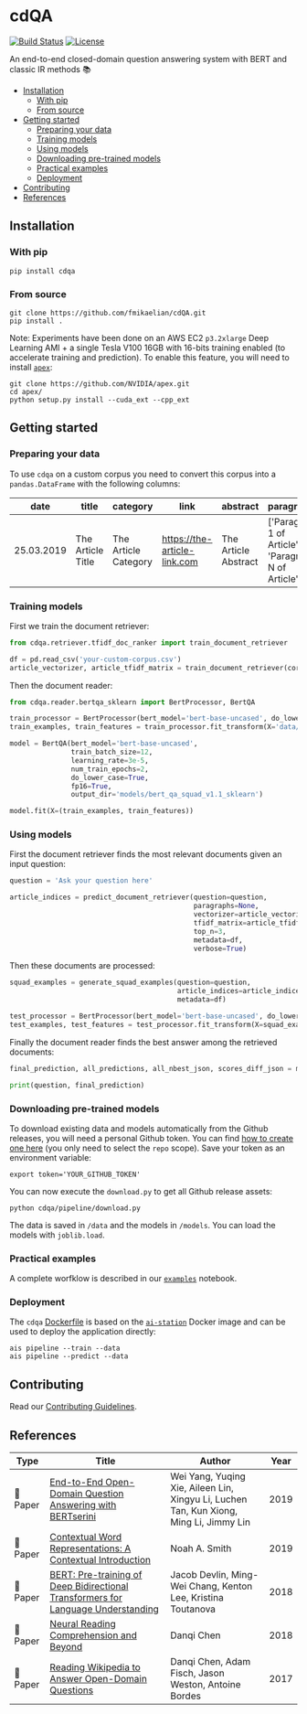 # cdQA

[![Build Status](https://travis-ci.com/fmikaelian/cdQA.svg?token=Vzy9RRKRZ41ynd9q2BRX&branch=develop)](https://travis-ci.com/fmikaelian/cdQA) [![License](
https://img.shields.io/badge/License-MIT-yellow.svg)](https://choosealicense.com/licenses/mit/)

An end-to-end closed-domain question answering system with BERT and classic IR methods 📚

- [Installation](#installation)
  - [With pip](#with-pip)
  - [From source](#from-source)
- [Getting started](#getting-started)
  - [Preparing your data](#preparing-your-data)
  - [Training models](#training-models)
  - [Using models](#using-models)
  - [Downloading pre-trained models](#downloading-pre-trained-models)
  - [Practical examples](#practical-examples)
  - [Deployment](#deployment)
- [Contributing](#contributing)
- [References](#references)

## Installation

### With pip

```shell
pip install cdqa
```

### From source

```shell
git clone https://github.com/fmikaelian/cdQA.git
pip install .
```

Note: Experiments have been done on an AWS EC2 `p3.2xlarge` Deep Learning AMI + a single Tesla V100 16GB with 16-bits training enabled (to accelerate training and prediction). To enable this feature, you will need to install [`apex`](https://github.com/nvidia/apex):

```shell
git clone https://github.com/NVIDIA/apex.git
cd apex/
python setup.py install --cuda_ext --cpp_ext
```

## Getting started

### Preparing your data

To use `cdqa` on a custom corpus you need to convert this corpus into a `pandas.DataFrame` with the following columns:

| date       | title             | category             | link                         | abstract             | paragraphs                                           |
| ---------- | ----------------- | -------------------- | ---------------------------- | -------------------- | ---------------------------------------------------- |
| 25.03.2019 | The Article Title | The Article Category | https://the-article-link.com | The Article Abstract | ['Paragraph 1 of Article', 'Paragraph N of Article'] |

### Training models

First we train the document retriever:

```python
from cdqa.retriever.tfidf_doc_ranker import train_document_retriever

df = pd.read_csv('your-custom-corpus.csv')
article_vectorizer, article_tfidf_matrix = train_document_retriever(corpus=df['content'])
```

Then the document reader:

```python
from cdqa.reader.bertqa_sklearn import BertProcessor, BertQA

train_processor = BertProcessor(bert_model='bert-base-uncased', do_lower_case=True, is_training=True)
train_examples, train_features = train_processor.fit_transform(X='data/train-v1.1.json')

model = BertQA(bert_model='bert-base-uncased',
               train_batch_size=12,
               learning_rate=3e-5,
               num_train_epochs=2,
               do_lower_case=True,
               fp16=True,
               output_dir='models/bert_qa_squad_v1.1_sklearn')

model.fit(X=(train_examples, train_features))
```

### Using models

First the document retriever finds the most relevant documents given an input question:

```python
question = 'Ask your question here'

article_indices = predict_document_retriever(question=question,
                                             paragraphs=None,
                                             vectorizer=article_vectorizer,
                                             tfidf_matrix=article_tfidf_matrix,
                                             top_n=3,
                                             metadata=df,
                                             verbose=True)
```

Then these documents are processed:

```python
squad_examples = generate_squad_examples(question=question,
                                         article_indices=article_indices,
                                         metadata=df)

test_processor = BertProcessor(bert_model='bert-base-uncased', do_lower_case=True, is_training=False)
test_examples, test_features = test_processor.fit_transform(X=squad_examples)
```

Finally the document reader finds the best answer among the retrieved documents:

```python
final_prediction, all_predictions, all_nbest_json, scores_diff_json = model.predict(X=(test_examples, test_features))

print(question, final_prediction)
```

### Downloading pre-trained models

To download existing data and models automatically from the Github releases, you will need a personal Github token. You can find [how to create one here](https://github.com/settings/tokens) (you only need to select the `repo` scope). Save your token as an environment variable:

```shell
export token='YOUR_GITHUB_TOKEN'
```

You can now execute the `download.py` to get all Github release assets:

```shell
python cdqa/pipeline/download.py
```

The data is saved in  `/data` and the models in `/models`. You can load the models with `joblib.load`.


### Practical examples

A complete worfklow is described in our [`examples`](examples) notebook.

### Deployment

The `cdqa` [Dockerfile](Dockerfile) is based on the [`ai-station`](https://github.com/fmikaelian/ai-station) Docker image and can be used to deploy the application directly:

```shell
ais pipeline --train --data
ais pipeline --predict --data
```

## Contributing

Read our [Contributing Guidelines](CONTRIBUTING.md).

## References

| Type              | Title                                                                                                                | Author                                                                                 | Year |
| ----------------- | -------------------------------------------------------------------------------------------------------------------- | -------------------------------------------------------------------------------------- | ---- |
| :newspaper: Paper | [End-to-End Open-Domain Question Answering with BERTserini](https://arxiv.org/abs/1902.01718)                        | Wei Yang, Yuqing Xie, Aileen Lin, Xingyu Li, Luchen Tan, Kun Xiong, Ming Li, Jimmy Lin | 2019 |
| :newspaper: Paper | [Contextual Word Representations: A Contextual Introduction](https://arxiv.org/abs/1902.06006)                       | Noah A. Smith                                                                          | 2019 |
| :newspaper: Paper | [BERT: Pre-training of Deep Bidirectional Transformers for Language Understanding](https://arxiv.org/abs/1810.04805) | Jacob Devlin, Ming-Wei Chang, Kenton Lee, Kristina Toutanova                           | 2018 |
| :newspaper: Paper | [Neural Reading Comprehension and Beyond](https://cs.stanford.edu/people/danqi/papers/thesis.pdf)                    | Danqi Chen                                                                             | 2018 |
| :newspaper: Paper | [Reading Wikipedia to Answer Open-Domain Questions](https://arxiv.org/abs/1704.00051)                                | Danqi Chen, Adam Fisch, Jason Weston, Antoine Bordes                                   | 2017 |